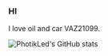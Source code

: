 ### HI
I love oil and car VAZ21099.


![PhotikLed's GitHub stats](https://github-readme-stats.vercel.app/api?username=PhotikLed&theme=dark&show_icons=true)
